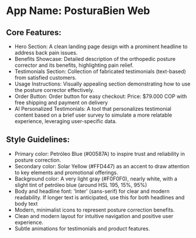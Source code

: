 # **App Name**: PosturaBien Web

## Core Features:

- Hero Section: A clean landing page design with a prominent headline to address back pain issues.
- Benefits Showcase: Detailed description of the orthopedic posture corrector and its benefits, highlighting pain relief.
- Testimonials Section: Collection of fabricated testimonials (text-based) from satisfied customers.
- Usage Instructions: Visually appealing section demonstrating how to use the posture corrector effectively.
- Order Button: Order button for easy checkout: Price: $79.000 COP with free shipping and payment on delivery
- AI Personalized Testimonials: A tool that personalizes testimonial content based on a brief user survey to simulate a more relatable experience, leveraging user-specific data.

## Style Guidelines:

- Primary color: Petróleo Blue (#00587A) to inspire trust and reliability in posture correction.
- Secondary color: Solar Yellow (#FFD447) as an accent to draw attention to key elements and promotional offerings.
- Background color: A very light gray (#F0F0F0), nearly white, with a slight tint of petróleo blue (around HSL 195, 15%, 95%)
- Body and headline font: 'Inter' (sans-serif) for clear and modern readability. If longer text is anticipated, use this for both headlines and body text
- Modern, minimalist icons to represent posture correction benefits.
- Clean and modern layout for intuitive navigation and positive user experience.
- Subtle animations for testimonials and product features.